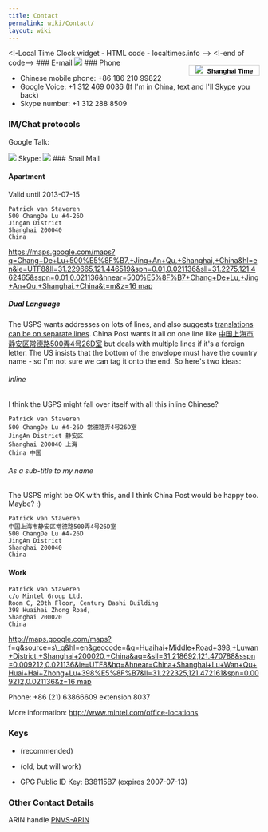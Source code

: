 ```yaml
---
title: Contact
permalink: wiki/Contact/
layout: wiki
---
```


<html>
&lt;!-Local Time Clock widget - HTML code - localtimes.info --&gt;

<div align="right" style="float: right;margin:15px 0px 0px 0px">
<div align="center" style="width:140px;border:1px solid #ccc;background:#fff ;color: #fff ;font-weight:bold">
<a style="padding:2px 1px;margin:2px 1px;font-size:13px;line-height:16px;font-family:arial;text-decoration:none;color:#000 ;" href="http://localtimes.info/Asia/China/Beijing/Beijing/"><img src="http://localtimes.info/images/countries/cn.png" border=0 style="border:0;margin:0;padding:0">  Shanghai
Time</a>

</div>
<script type="text/javascript" src="http://localtimes.info/clock.php?continent=Asia&country=China&city=Beijing&color=black-white&widget_number=1000">
</script>
</div>
&lt;!-end of code--&gt;

</html>
### E-mail

<html>
<img src="/util/textimage.php?text=trick.fancy-a.vanstaveren.us&size=10">

</html>
### Phone

-   Chinese mobile phone: +86 186 210 99822
-   Google Voice: +1 312 469 0036 (If I'm in China, text and I'll Skype
    you back)
-   Skype number: +1 312 288 8509

### IM/Chat protocols

Google Talk:

<html>
<img src="/util/textimage.php?text=trickv.fancy-a.gmail.com&size=10">

</html>
Skype:

<html>
<img src="/util/textimage.php?text=patrick.van.staveren&size=10">

</html>
### Snail Mail

#### Apartment

Valid until 2013-07-15

`Patrick van Staveren`  
`500 ChangDe Lu #4-26D`  
`JingAn District`  
`Shanghai 200040`  
`China`

[https://maps.google.com/maps?q=Chang+De+Lu+500%E5%8F%B7,+Jing+An+Qu,+Shanghai,+China&hl=en&ie=UTF8&ll=31.229665,121.446519&spn=0.01,0.021136&sll=31.2275,121.462465&sspn=0.01,0.021136&hnear=500%E5%8F%B7+Chang+De+Lu,+Jing+An+Qu,+Shanghai,+China&t=m&z=16
map](https://maps.google.com/maps?q=Chang+De+Lu+500%E5%8F%B7,+Jing+An+Qu,+Shanghai,+China&hl=en&ie=UTF8&ll=31.229665,121.446519&spn=0.01,0.021136&sll=31.2275,121.462465&sspn=0.01,0.021136&hnear=500%E5%8F%B7+Chang+De+Lu,+Jing+An+Qu,+Shanghai,+China&t=m&z=16_map "wikilink")

##### Dual Language

The USPS wants addresses on lots of lines, and also suggests
[translations can be on separate
lines](http://pe.usps.com/text/imm/immc1_007.htm). China Post wants it
all on one line like
[中国上海市静安区常德路500弄4号26D室](http://translate.google.com/?source=osdd#auto%7Cauto%7C%E4%B8%AD%E5%9B%BD%E4%B8%8A%E6%B5%B7%E5%B8%82%E9%9D%99%E5%AE%89%E5%8C%BA%E5%B8%B8%E5%BE%B7%E8%B7%AF500%E5%BC%844%E5%8F%B726D%E5%AE%A4)
but deals with multiple lines if it's a foreign letter. The US insists
that the bottom of the envelope must have the country name - so I'm not
sure we can tag it onto the end. So here's two ideas:

###### Inline

I think the USPS might fall over itself with all this inline Chinese?

`Patrick van Staveren`  
`500 ChangDe Lu #4-26D 常德路弄4号26D室`  
`JingAn District 静安区`  
`Shanghai 200040 上海`  
`China 中国`

###### As a sub-title to my name

The USPS might be OK with this, and I think China Post would be happy
too. Maybe? :)

`Patrick van Staveren`  
`中国上海市静安区常德路500弄4号26D室`  
`500 ChangDe Lu #4-26D`  
`JingAn District`  
`Shanghai 200040`  
`China`

#### Work

`Patrick van Staveren`  
`c/o Mintel Group Ltd.`  
`Room C, 20th Floor, Century Bashi Building`  
`398 Huaihai Zhong Road,`  
`Shanghai 200020`  
`China`

[http://maps.google.com/maps?f=q&source=s\_q&hl=en&geocode=&q=Huaihai+Middle+Road+398,+Luwan+District,+Shanghai+200020,+China&aq=&sll=31.218692,121.470788&sspn=0.009212,0.021136&ie=UTF8&hq=&hnear=China+Shanghai+Lu+Wan+Qu+Huai+Hai+Zhong+Lu+398%E5%8F%B7&ll=31.222325,121.472161&spn=0.009212,0.021136&z=16
map](http://maps.google.com/maps?f=q&source=s_q&hl=en&geocode=&q=Huaihai+Middle+Road+398,+Luwan+District,+Shanghai+200020,+China&aq=&sll=31.218692,121.470788&sspn=0.009212,0.021136&ie=UTF8&hq=&hnear=China+Shanghai+Lu+Wan+Qu+Huai+Hai+Zhong+Lu+398%E5%8F%B7&ll=31.222325,121.472161&spn=0.009212,0.021136&z=16_map "wikilink")

Phone: +86 (21) 63866609 extension 8037

More information: <http://www.mintel.com/office-locations>

### Keys

-   (recommended)

-   (old, but will work)

-   GPG Public ID Key: B38115B7 (expires 2007-07-13)

### Other Contact Details

ARIN handle [PNVS-ARIN](http://whois.arin.net/rest/poc/PNVS-ARIN)
